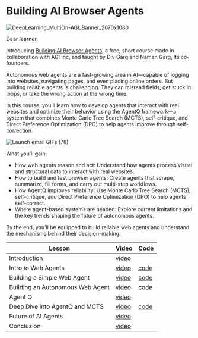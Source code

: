 # Building AI Browser Agents

![DeepLearning_MultiOn-AGI_Banner_2070x1080](https://info.deeplearning.ai/hs-fs/hubfs/DeepLearning_MultiOn-AGI_Banner_2070x1080.png?width=1120&upscale=true&name=DeepLearning_MultiOn-AGI_Banner_2070x1080.png)

Dear learner, 

 

Introducing [Building AI Browser Agents](https://learn.deeplearning.ai/courses/building-ai-browser-agents), a free, short course made in collaboration with AGI Inc, and taught by Div Garg and Naman Garg, its co-founders. 

 

Autonomous web agents are a fast-growing area in AI—capable of logging into websites, navigating pages, and even placing online orders. But building reliable agents is challenging. They can misread fields, get stuck in loops, or take the wrong action at the wrong time.

 

In this course, you’ll learn how to develop agents that interact with real websites and optimize their behavior using the AgentQ framework—a system that combines Monte Carlo Tree Search (MCTS), self-critique, and Direct Preference Optimization (DPO) to help agents improve through self-correction.


![Launch email GIFs (78)](https://info.deeplearning.ai/hs-fs/hubfs/Launch%20email%20GIFs%20(78).gif?width=1120&upscale=true&name=Launch%20email%20GIFs%20(78).gif)

What you’ll gain:

  -  How web agents reason and act: Understand how agents process visual and structural data to interact with real websites.
  -  How to build and test browser agents: Create agents that scrape, summarize, fill forms, and carry out multi-step workflows.
  -  How AgentQ improves reliability: Use Monte Carlo Tree Search (MCTS), self-critique, and Direct Preference Optimization (DPO) to help agents self-correct.
  -  Where agent-based systems are headed: Explore current limitations and the key trends shaping the future of autonomous agents.

By the end, you’ll be equipped to build reliable web agents and understand the mechanisms behind their decision-making.

 


|Lesson|Video|Code|
|-|-|-|
|Introduction|[video](https://learn.deeplearning.ai/courses/getting-structured-llm-output/lesson/cat89/introduction)||
|Intro to Web Agents|[video](https://learn.deeplearning.ai/courses/building-ai-browser-agents/lesson/rf3uq/intro-to-web-agents)|[code]()|
|Building a Simple Web Agent|[video](https://learn.deeplearning.ai/courses/building-ai-browser-agents/lesson/wwewm/building-a-simple-web-agent)|[code](./L2/)|
|Building an Autonomous Web Agent|[video](https://learn.deeplearning.ai/courses/building-ai-browser-agents/lesson/lot5j/building-an-autonomous-web-agent)|[code](L3/)|
|Agent Q|[video](https://learn.deeplearning.ai/courses/building-ai-browser-agents/lesson/gfq05/agent-q)||
|Deep Dive into AgentQ and MCTS|[video](https://learn.deeplearning.ai/courses/building-ai-browser-agents/lesson/m2fm5/deep-dive-into-agentq-and-mcts)|[code](L5)|
|Future of AI Agents|[video](https://learn.deeplearning.ai/courses/building-ai-browser-agents/lesson/ag2xr/future-of-ai-agents)||
|Conclusion|[video](https://learn.deeplearning.ai/courses/building-ai-browser-agents/lesson/znsq5/conclusion)||
